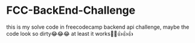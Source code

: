 # FCC-BackEnd-Challenge


this is  my solve code in freecodecamp backend api challenge, maybe the code look so dirty😂😂😂
at least it works🤣🤣👍👍👍
